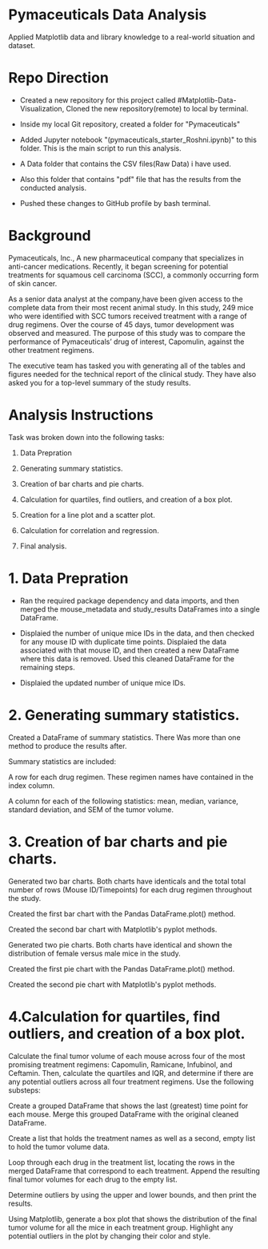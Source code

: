 # Pymaceuticals Data Analysis
 Applied Matplotlib data and library knowledge to a real-world situation and dataset.

# Repo Direction 
- Created a new repository for this project called #Matplotlib-Data-Visualization, Cloned the new repository(remote) to local by terminal.

- Inside my local Git repository, created a folder for "Pymaceuticals"

- Added Jupyter notebook "(pymaceuticals_starter_Roshni.ipynb)" to this folder. This is the main script to run this analysis.

- A Data folder that contains the CSV files(Raw Data) i have used. 

- Also this folder that contains "pdf" file that has the results from the conducted analysis.

- Pushed these changes to GitHub profile by bash terminal.

# Background 
Pymaceuticals, Inc., 
A new pharmaceutical company that specializes in anti-cancer medications. Recently, it began screening for potential treatments for squamous cell carcinoma (SCC), a commonly occurring form of skin cancer.

As a senior data analyst at the company,have been given access to the complete data from their most recent animal study. 
In this study, 249 mice who were identified with SCC tumors received treatment with a range of drug regimens. Over the course of 45 days, tumor development was observed and measured. The purpose of this study was to compare the performance of Pymaceuticals’ drug of interest, Capomulin, against the other treatment regimens.

The executive team has tasked you with generating all of the tables and figures needed for the technical report of the clinical study. They have also asked you for a top-level summary of the study results.

# Analysis Instructions
Task was broken down into the following tasks:

1. Data Prepration

2. Generating summary statistics.

3. Creation of bar charts and pie charts.

4. Calculation for quartiles, find outliers, and creation of a box plot.

5. Creation for a line plot and a scatter plot.

6. Calculation for correlation and regression.

7. Final analysis.

# 1.  Data Prepration
- Ran the required package dependency and data imports, and then merged the mouse_metadata and study_results DataFrames into a single DataFrame.

- Displaied the number of unique mice IDs in the data, and then checked for any mouse ID with duplicate time points. Displaied the data associated with that mouse ID, and then created a new DataFrame where this data is removed. Used this cleaned DataFrame for the remaining steps.

- Displaied the updated number of unique mice IDs.

# 2.  Generating summary statistics.
Created a DataFrame of summary statistics. There Was more than one method to produce the results after.

Summary statistics are included:

A row for each drug regimen. These regimen names have contained in the index column.

A column for each of the following statistics: mean, median, variance, standard deviation, and SEM of the tumor volume.

# 3. Creation of bar charts and pie charts.
Generated two bar charts. 
Both charts have identicals and the total total number of rows (Mouse ID/Timepoints) for each drug regimen throughout the study.

Created the first bar chart with the Pandas DataFrame.plot() method.

Created the second bar chart with Matplotlib's pyplot methods.

Generated two pie charts. Both charts have identical and shown the distribution of female versus male mice in the study.

Created the first pie chart with the Pandas DataFrame.plot() method.

Created the second pie chart with Matplotlib's pyplot methods.

# 4.Calculation for quartiles, find outliers, and creation of a box plot.
Calculate the final tumor volume of each mouse across four of the most promising treatment regimens: Capomulin, Ramicane, Infubinol, and Ceftamin. Then, calculate the quartiles and IQR, and determine if there are any potential outliers across all four treatment regimens. Use the following substeps:

Create a grouped DataFrame that shows the last (greatest) time point for each mouse. Merge this grouped DataFrame with the original cleaned DataFrame.

Create a list that holds the treatment names as well as a second, empty list to hold the tumor volume data.

Loop through each drug in the treatment list, locating the rows in the merged DataFrame that correspond to each treatment. Append the resulting final tumor volumes for each drug to the empty list.

Determine outliers by using the upper and lower bounds, and then print the results.

Using Matplotlib, generate a box plot that shows the distribution of the final tumor volume for all the mice in each treatment group. Highlight any potential outliers in the plot by changing their color and style.
